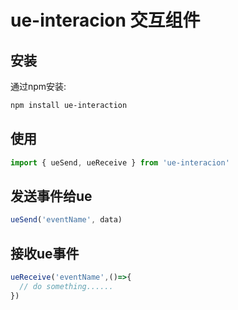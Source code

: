 # ue-interacion 交互组件

## 安装

通过npm安装: 

```bash 
npm install ue-interaction
```

## 使用

```js
import { ueSend, ueReceive } from 'ue-interacion'
```

## 发送事件给ue
  
  ```js 
  ueSend('eventName', data)
  ```

## 接收ue事件

  ```js 
  ueReceive('eventName',()=>{
    // do something......
  })
  ```

